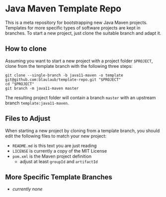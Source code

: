 # Java Maven Template Repo

This is a meta repository for bootstrapping new Java Maven projects.
Templates for more specific types of software projects are kept in branches.
To start a new project, just clone the suitable branch and adapt it.

## How to clone

Assuming you want to start a new project with a project folder `$PROJECT`,
clone from the template branch with the following three steps:

```
git clone --single-branch -b java11-maven -o template git@github.com:blaulaub/template-repo.git "$PROJECT"
cd "$PROJECT"
git branch -m java11-maven master
```

The resulting project folder will contain a branch `master` with an upstream
branch `template:java11-maven`.

## Files to Adjust

When starting a new project by cloning from a template branch, you should edit the
following files to match your new project:

- `README.md` is this text you are just reading
- `LICENSE` is currently a copy of the MIT License
- `pom.xml` is the Maven project definition
  - adjust at least `groupId` and `artifactId`

## More Specific Template Branches

- _currently none_
